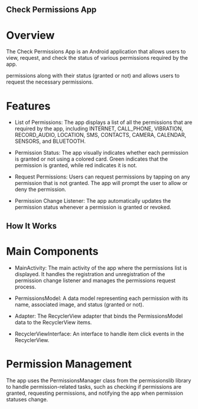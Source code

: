 ## Check Permissions App


# Overview


The Check Permissions App is an Android application that allows users to view, request, and check the status of various permissions required by the app.


permissions along with their status (granted or not) and allows users to request the necessary permissions.


# Features


* List of Permissions: The app displays a list of all the permissions that are required by the app, including INTERNET, CALL_PHONE, VIBRATION, RECORD_AUDIO, LOCATION, SMS, CONTACTS, CAMERA, CALENDAR, SENSORS, and BLUETOOTH.


* Permission Status: The app visually indicates whether each permission is granted or not using a colored card. Green indicates that the permission is granted, while red indicates it is not.


* Request Permissions: Users can request permissions by tapping on any permission that is not granted. The app will prompt the user to allow or deny the permission.


* Permission Change Listener: The app automatically updates the permission status whenever a permission is granted or revoked.


## How It Works


# Main Components


* MainActivity: The main activity of the app where the permissions list is displayed. It handles the registration and unregistration of the permission change listener and manages the permissions request process.


* PermissionsModel: A data model representing each permission with its name, associated image, and status (granted or not).


* Adapter: The RecyclerView adapter that binds the PermissionsModel data to the RecyclerView items.


* RecyclerViewInterface: An interface to handle item click events in the RecyclerView.


# Permission Management


The app uses the PermissionsManager class from the permissionslib library to handle permission-related tasks, such as checking if permissions are granted, requesting permissions, and notifying the app when permission statuses change.
